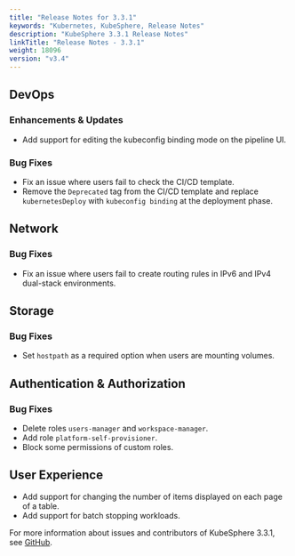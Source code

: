 ```yaml
---
title: "Release Notes for 3.3.1"
keywords: "Kubernetes, KubeSphere, Release Notes"
description: "KubeSphere 3.3.1 Release Notes"
linkTitle: "Release Notes - 3.3.1"
weight: 18096
version: "v3.4"
---
```


## DevOps
### Enhancements & Updates

- Add support for editing the kubeconfig binding mode on the pipeline UI.

### Bug Fixes

- Fix an issue where users fail to check the CI/CD template.
- Remove the `Deprecated` tag from the CI/CD template and replace `kubernetesDeploy` with `kubeconfig binding` at the deployment phase.

## Network
### Bug Fixes

- Fix an issue where users fail to create routing rules in IPv6 and IPv4 dual-stack environments.

## Storage
### Bug Fixes

- Set `hostpath` as a required option when users are mounting volumes.


## Authentication & Authorization
### Bug Fixes

- Delete roles `users-manager` and `workspace-manager`.
- Add role `platform-self-provisioner`.
- Block some permissions of custom roles.

## User Experience

- Add support for changing the number of items displayed on each page of a table.
- Add support for batch stopping workloads.

For more information about issues and contributors of KubeSphere 3.3.1, see [GitHub](https://github.com/kubesphere/kubesphere/blob/master/CHANGELOG/CHANGELOG-3.3.1.md).
